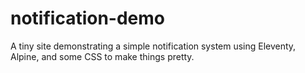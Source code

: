 # notification-demo

A tiny site demonstrating a simple notification system using Eleventy, Alpine, and some CSS to make things pretty.
